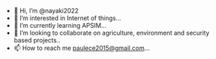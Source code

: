 - 👋 Hi, I’m @nayaki2022
- 👀 I’m interested in Internet of things...
- 🌱 I’m currently learning APSIM...
- 💞️ I’m looking to collaborate on agriculture, environment and security based projects..
- 📫 How to reach me paulece2015@gmail.com...

<!---
nayaki2022/nayaki2022 is a ✨ special ✨ repository because its `README.md` (this file) appears on your GitHub profile.
You can click the Preview link to take a look at your changes.
--->
